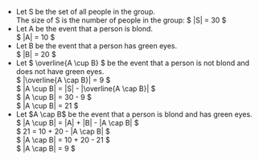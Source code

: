 <ul>
<li> Let S be the set of all people in the group. <br/> 
The size of S is the number of people in the group: $ |S| = 30 $
	<li> Let A be the event that a person is blond. <br/> 
	      $ |A| = 10 $
	<li> Let B be the event that a person has green eyes. <br/> 
	      $ |B| = 20 $
	<li> Let $ \overline{A \cup B} $ be the event that a person is not blond and does not have green eyes. <br/> 
	      $ |\overline{A \cap B}| = 9 $ <br/> 
	      $ |A \cup B| = |S| - |\overline{A \cap B}| $ <br/> 
	      $ |A \cup B| = 30 - 9 $ <br/> 
	      $ |A \cup B| = 21 $
	<li> Let $A \cap B$ be the event that a person is blond and has green eyes. <br/> 
$ |A \cup B| = |A| + |B| - |A \cap B| $ <br/> 
$ 21 = 10 + 20 - |A \cap B| $ <br/> 
$ |A \cap B| = 10 + 20 - 21 $ <br/> 
$ |A \cap B| = 9 $
</ul>
